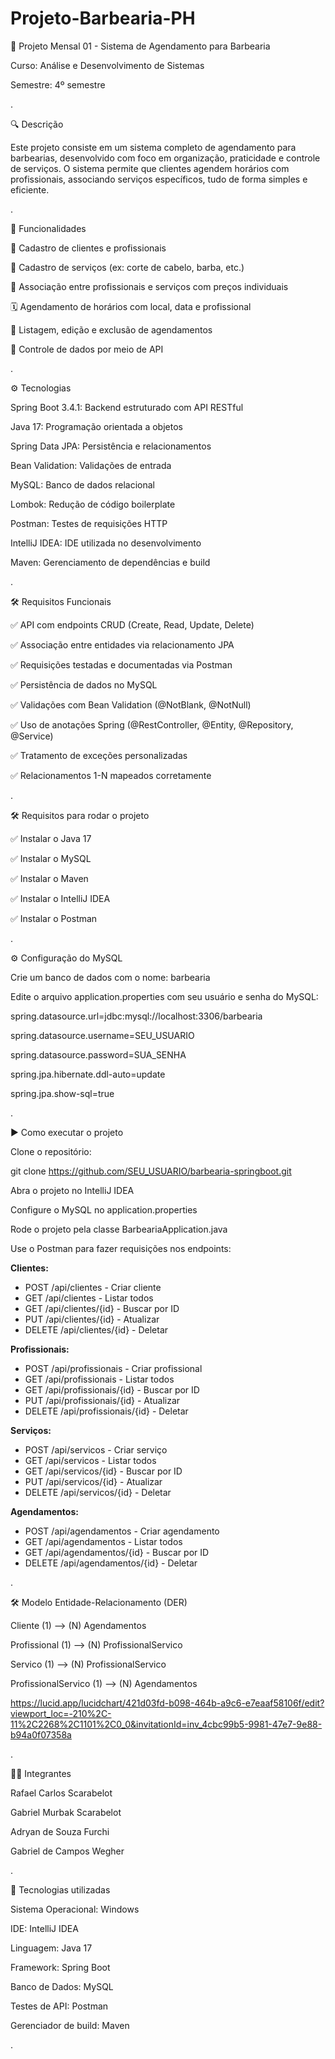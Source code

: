 ﻿# Projeto-Barbearia-PH

 💈 Projeto Mensal 01 - Sistema de Agendamento para Barbearia

Curso: Análise e Desenvolvimento de Sistemas

Semestre: 4º semestre

.

🔍 Descrição

Este projeto consiste em um sistema completo de agendamento para barbearias, desenvolvido com foco em organização, praticidade e controle de serviços. O sistema permite que clientes agendem horários com profissionais, associando serviços específicos, tudo de forma simples e eficiente.

.

🧩 Funcionalidades

👤 Cadastro de clientes e profissionais

💼 Cadastro de serviços (ex: corte de cabelo, barba, etc.)

🔗 Associação entre profissionais e serviços com preços individuais

🗓️ Agendamento de horários com local, data e profissional

📑 Listagem, edição e exclusão de agendamentos

🔐 Controle de dados por meio de API

.

⚙️ Tecnologias

Spring Boot 3.4.1: Backend estruturado com API RESTful

Java 17: Programação orientada a objetos

Spring Data JPA: Persistência e relacionamentos

Bean Validation: Validações de entrada

MySQL: Banco de dados relacional

Lombok: Redução de código boilerplate

Postman: Testes de requisições HTTP

IntelliJ IDEA: IDE utilizada no desenvolvimento

Maven: Gerenciamento de dependências e build

.

🛠 Requisitos Funcionais

✅ API com endpoints CRUD (Create, Read, Update, Delete)

✅ Associação entre entidades via relacionamento JPA

✅ Requisições testadas e documentadas via Postman

✅ Persistência de dados no MySQL

✅ Validações com Bean Validation (@NotBlank, @NotNull)

✅ Uso de anotações Spring (@RestController, @Entity, @Repository, @Service)

✅ Tratamento de exceções personalizadas

✅ Relacionamentos 1-N mapeados corretamente

.

🛠 Requisitos para rodar o projeto

✅ Instalar o Java 17

✅ Instalar o MySQL

✅ Instalar o Maven

✅ Instalar o IntelliJ IDEA

✅ Instalar o Postman

.

⚙️ Configuração do MySQL

Crie um banco de dados com o nome: barbearia

Edite o arquivo application.properties com seu usuário e senha do MySQL:

spring.datasource.url=jdbc:mysql://localhost:3306/barbearia

spring.datasource.username=SEU_USUARIO

spring.datasource.password=SUA_SENHA

spring.jpa.hibernate.ddl-auto=update

spring.jpa.show-sql=true

.

▶️ Como executar o projeto

Clone o repositório:

git clone https://github.com/SEU_USUARIO/barbearia-springboot.git


Abra o projeto no IntelliJ IDEA

Configure o MySQL no application.properties

Rode o projeto pela classe BarbeariaApplication.java

Use o Postman para fazer requisições nos endpoints:

**Clientes:**
- POST /api/clientes - Criar cliente
- GET /api/clientes - Listar todos
- GET /api/clientes/{id} - Buscar por ID
- PUT /api/clientes/{id} - Atualizar
- DELETE /api/clientes/{id} - Deletar

**Profissionais:**
- POST /api/profissionais - Criar profissional
- GET /api/profissionais - Listar todos
- GET /api/profissionais/{id} - Buscar por ID
- PUT /api/profissionais/{id} - Atualizar
- DELETE /api/profissionais/{id} - Deletar

**Serviços:**
- POST /api/servicos - Criar serviço
- GET /api/servicos - Listar todos
- GET /api/servicos/{id} - Buscar por ID
- PUT /api/servicos/{id} - Atualizar
- DELETE /api/servicos/{id} - Deletar

**Agendamentos:**
- POST /api/agendamentos - Criar agendamento
- GET /api/agendamentos - Listar todos
- GET /api/agendamentos/{id} - Buscar por ID
- DELETE /api/agendamentos/{id} - Deletar

.

🛠 Modelo Entidade-Relacionamento (DER)

Cliente (1) ⟶ (N) Agendamentos

Profissional (1) ⟶ (N) ProfissionalServico

Servico (1) ⟶ (N) ProfissionalServico

ProfissionalServico (1) ⟶ (N) Agendamentos

https://lucid.app/lucidchart/421d03fd-b098-464b-a9c6-e7eaaf58106f/edit?viewport_loc=-210%2C-11%2C2268%2C1101%2C0_0&invitationId=inv_4cbc99b5-9981-47e7-9e88-b94a0f07358a

.

👨‍💻 Integrantes

Rafael Carlos Scarabelot 

Gabriel Murbak Scarabelot

Adryan de Souza Furchi

Gabriel de Campos Wegher

.

🧰 Tecnologias utilizadas

Sistema Operacional: Windows

IDE: IntelliJ IDEA

Linguagem: Java 17

Framework: Spring Boot

Banco de Dados: MySQL

Testes de API: Postman

Gerenciador de build: Maven

.

